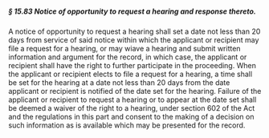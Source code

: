 ##### § 15.83 Notice of opportunity to request a hearing and response thereto. #####

A notice of opportunity to request a hearing shall set a date not less than 20 days from service of said notice within which the applicant or recipient may file a request for a hearing, or may wiave a hearing and submit written information and argument for the record, in which case, the applicant or recipient shall have the right to further participate in the proceeding. When the applicant or recipient elects to file a request for a hearing, a time shall be set for the hearing at a date not less than 20 days from the date applicant or recipient is notified of the date set for the hearing. Failure of the applicant or recipient to request a hearing or to appear at the date set shall be deemed a waiver of the right to a hearing, under section 602 of the Act and the regulations in this part and consent to the making of a decision on such information as is available which may be presented for the record.